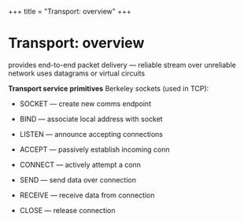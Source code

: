 +++
title = "Transport: overview"
+++

# Transport: overview
provides end-to-end packet delivery — reliable stream over unreliable network
uses datagrams or virtual circuits

**Transport service primitives**
Berkeley sockets (used in TCP):

- SOCKET — create new comms endpoint

- BIND — associate local address with socket

- LISTEN — announce accepting connections

- ACCEPT — passively establish incoming conn
- CONNECT — actively attempt a conn
- SEND — send data over connection
- RECEIVE — receive data from connection
- CLOSE — release connection
